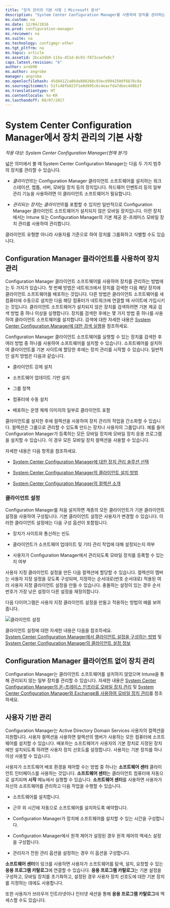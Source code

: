 ```yaml
---
title: "장치 관리의 기본 사항 | Microsoft 문서"
description: "System Center Configuration Manager를 사용하여 장치를 관리하는 방법을 알아봅니다."
ms.custom: na
ms.date: 12/04/2016
ms.prod: configuration-manager
ms.reviewer: na
ms.suite: na
ms.technology: configmgr-other
ms.tgt_pltfrm: na
ms.topic: article
ms.assetid: 2bca3db9-115a-451d-8c93-f073ceefe0c7
caps.latest.revision: "6"
author: arob98
ms.author: angrobe
manager: angrobe
ms.openlocfilehash: 45d84122a86da880268c93ecd994250df6b76c8a
ms.sourcegitcommit: 51fc48fb023f1e8d995c6c4eacfda7dbec4d0b2f
ms.translationtype: HT
ms.contentlocale: ko-KR
ms.lasthandoff: 08/07/2017
---
```

# <a name="fundamentals-of-managing-devices-with-system-center-configuration-manager"></a>System Center Configuration Manager에서 장치 관리의 기본 사항

*적용 대상: System Center Configuration Manager(현재 분기)*

넓은 의미에서 볼 때 System Center Configuration Manager는 다음 두 가지 범주의 장치를 관리할 수 있습니다.

-   *클라이언트*는 Configuration Manager 클라이언트 소프트웨어를 설치하는 워크스테이션, 랩톱, 서버, 모바일 장치 등의 장치입니다. 하드웨어 인벤토리 등의 일부 관리 기능을 사용하려면 이 클라이언트 소프트웨어가 필요합니다.  

-   *관리되는 장치*는 *클라이언트*를 포함할 수 있지만 일반적으로 Configuration Manager 클라이언트 소프트웨어가 설치되지 않은 모바일 장치입니다. 이런 장치에서는 Intune 또는 Configuration Manager의 기본 제공 온-프레미스 모바일 장치 관리를 사용하여 관리합니다.

클라이언트 유형뿐 아니라 사용자를 기준으로 하여 장치를 그룹화하고 식별할 수도 있습니다.

## <a name="managing-devices-with-the-configuration-manager-client"></a>Configuration Manager 클라이언트를 사용하여 장치 관리

Configuration Manager 클라이언트 소프트웨어를 사용하여 장치를 관리하는 방법에는 두 가지가 있습니다. 첫 번째 방법은 네트워크에서 장치를 검색한 다음 해당 장치에 클라이언트 소프트웨어를 배포하는 것입니다. 다른 방법은 클라이언트 소프트웨어를 새 컴퓨터에 수동으로 설치한 다음 해당 컴퓨터가 네트워크에 연결할 때 사이트에 가입시키는 것입니다. 클라이언트 소프트웨어가 설치되지 않은 장치를 검색하려면 기본 제공 검색 방법 중 하나 이상을 실행합니다. 장치를 검색한 후에는 몇 가지 방법 중 하나를 사용하여 클라이언트 소프트웨어를 설치합니다. 검색에 대한 자세한 내용은 [System Center Configuration Manager에 대한 검색 실행](../../core/servers/deploy/configure/run-discovery.md)을 참조하세요.  

 Configuration Manager 클라이언트 소프트웨어를 실행할 수 있는 장치를 검색한 후 여러 방법 중 하나를 사용하여 소프트웨어를 설치할 수 있습니다. 소프트웨어를 설치하여 클라이언트를 기본 사이트에 할당한 후에는 장치 관리를 시작할 수 있습니다.  일반적인 설치 방법은 다음과 같습니다.

 - 클라이언트 강제 설치

 - 소프트웨어 업데이트 기반 설치

 - 그룹 정책

 - 컴퓨터에 수동 설치
 - 배포하는 운영 체제 이미지의 일부로 클라이언트 포함  


 클라이언트를 설치한 후에 컬렉션을 사용하여 장치 관리의 작업을 간소화할 수 있습니다. 컬렉션은 그룹으로 관리할 수 있도록 만드는 장치나 사용자의 그룹입니다. 예를 들어 Configuration Manager가 등록하는 모든 모바일 장치에 모바일 장치 응용 프로그램을 설치할 수 있습니다. 이 경우 모든 모바일 장치 컬렉션을 사용할 수 있습니다.  

 자세한 내용은 다음 항목을 참조하세요.  

-   [System Center Configuration Manager에 대한 장치 관리 솔루션 선택](../../core/plan-design/choose-a-device-management-solution.md)  

-   [System Center Configuration Manager의 클라이언트 설치 방법](../../core/clients/deploy/plan/client-installation-methods.md)  

-   [System Center Configuration Manager의 컬렉션 소개](../../core/clients/manage/collections/introduction-to-collections.md)  

### <a name="client-settings"></a>클라이언트 설정  
 Configuration Manager를 처음 설치하면 계층의 모든 클라이언트가 기본 클라이언트 설정을 사용하여 구성됩니다. 기본 클라이언트 설정은 사용자가 변경할 수 있습니다. 이러한 클라이언트 설정에는 다음 구성 옵션이 포함됩니다.

 -  장치가 사이트와 통신하는 빈도

 -  클라이언트가 소프트웨어 업데이트 및 기타 관리 작업에 대해 설정되는지 여부

 -  사용자가 Configuration Manager에서 관리되도록 모바일 장치를 등록할 수 있는지 여부  

사용자 지정 클라이언트 설정을 만든 다음 컬렉션에 할당할 수 있습니다.  컬렉션의 멤버는 사용자 지정 설정을 갖도록 구성되며, 지정하는 순서대로(번호 순서대로) 적용된 여러 사용자 지정 클라이언트 설정을 만들 수 있습니다.  충돌하는 설정이 있는 경우 순서 번호가 가장 낮은 설정이 다른 설정을 재정의합니다.  

다음 다이어그램은 사용자 지정 클라이언트 설정을 만들고 적용하는 방법의 예를 보여 줍니다.  

 ![클라이언트 설정](media/ClientSettings.gif)  

 클라이언트 설정에 대한 자세한 내용은 다음을 참조하세요.  
                [System Center Configuration Manager에서 클라이언트 설정을 구성하는 방법](../../core/clients/deploy/configure-client-settings.md) 및 [System Center Configuration Manager의 클라이언트 설정 정보](../../core/clients/deploy/about-client-settings.md)

## <a name="managing-devices-without-the-configuration-manager-client"></a>Configuration Manager 클라이언트 없이 장치 관리  
 Configuration Manager는 클라이언트 소프트웨어를 설치하지 않았으며 Intune을 통해 관리되지 않는 일부 장치를 관리할 수 있습니다. 자세한 내용은 [System Center Configuration Manager의 온-프레미스 인프라로 모바일 장치 관리](../../mdm/understand/manage-mobile-devices-with-on-premises-infrastructure.md) 및 [System Center Configuration Manager와 Exchange를 사용하여 모바일 장치 관리](../../mdm/deploy-use/manage-mobile-devices-with-exchange-activesync.md)를 참조하세요.  

## <a name="user-based-management"></a>사용자 기반 관리  
 Configuration Manager는 Active Directory Domain Services 사용자의 컬렉션을 지원합니다. 사용자 컬렉션을 사용하면 컬렉션의 멤버가 사용하는 모든 컴퓨터에 소프트웨어를 설치할 수 있습니다. 배포하는 소프트웨어가 사용자의 기본 장치로 지정된 장치에만 설치되도록 하려면 사용자 장치 선호도를 설정합니다. 사용자는 기본 장치를 하나 이상 사용할 수 있습니다.  

 사용자가 소프트웨어 배포 환경을 제어할 수는 방법 중 하나는 **소프트웨어 센터** 클라이언트 인터페이스를 사용하는 것입니다. **소프트웨어 센터**는 클라이언트 컴퓨터에 자동으로 설치되며 **시작** 메뉴에서 실행할 수 있습니다. **소프트웨어 센터**를 사용하면 사용자가 자신의 소프트웨어를 관리하고 다음 작업을 수행할 수 있습니다.  

-   소프트웨어를 설치합니다.  

-   근무 외 시간에 자동으로 소프트웨어를 설치하도록 예약합니다.  

-   Configuration Manager가 장치에 소프트웨어를 설치할 수 있는 시간을 구성합니다.  

-   Configuration Manager에서 원격 제어가 설정된 경우 원격 제어의 액세스 설정을 구성합니다.  

-   관리자가 전원 관리 옵션을 설정하는 경우 이 옵션을 구성합니다.  


 **소프트웨어 센터**의 링크를 사용하면 사용자가 소프트웨어를 탐색, 설치, 요청할 수 있는 **응용 프로그램 카탈로그**에 연결할 수 있습니다. **응용 프로그램 카탈로그**는 기본 설정을 구성하고, 모바일 장치를 초기화하고, 설정된 경우 사용자 장치 선호도에 대한 기본 장치를 지정하는 데에도 사용합니다.   

 또한 사용자가 브라우저 인트라넷이나 인터넷 세션을 통해 **응용 프로그램 카탈로그**에 액세스할 수도 있습니다.  
